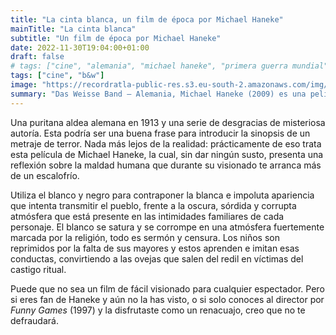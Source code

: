 ```yaml
---
title: "La cinta blanca, un film de época por Michael Haneke"
mainTitle: "La cinta blanca"
subtitle: "Un film de época por Michael Haneke"
date: 2022-11-30T19:04:00+01:00
draft: false
# tags: ["cine", "alemania", "michael haneke", "primera guerra mundial", "puritanismo", "religión", "b&w", "cine de época"]
tags: ["cine", "b&w"]
image: "https://recordratla-public-res.s3.eu-south-2.amazonaws.com/img/20221130/la-cinta-blanca-1300.jpg"
summary: "Das Weisse Band — Alemania, Michael Haneke (2009) es una película que nos presenta una reflexión sobre la maldad humana que durante su visionado te arranca más de un escalofrío."
---
```


Una puritana aldea alemana en 1913 y una serie de desgracias de
misteriosa autoría. Esta podría ser una buena frase para introducir la
sinopsis de un metraje de terror. Nada más lejos de la realidad:
prácticamente de eso trata esta película de Michael Haneke, la cual, sin
dar ningún susto, presenta una reflexión sobre la maldad humana que
durante su visionado te arranca más de un escalofrío.

Utiliza el blanco y negro para contraponer la blanca e impoluta
apariencia que intenta transmitir el pueblo, frente a la oscura, sórdida
y corrupta atmósfera que está presente en las intimidades familiares de
cada personaje. El blanco se satura y se corrompe en una atmósfera
fuertemente marcada por la religión, todo es sermón y censura. Los niños
son reprimidos por la falta de sus mayores y estos aprenden e imitan
esas conductas, convirtiendo a las ovejas que salen del redil en
víctimas del castigo ritual.

Puede que no sea un film de fácil visionado para cualquier espectador.
Pero si eres fan de Haneke y aún no la has visto, o si solo conoces al
director por *Funny Games* (1997) y la disfrutaste como un renacuajo,
creo que no te defraudará.
